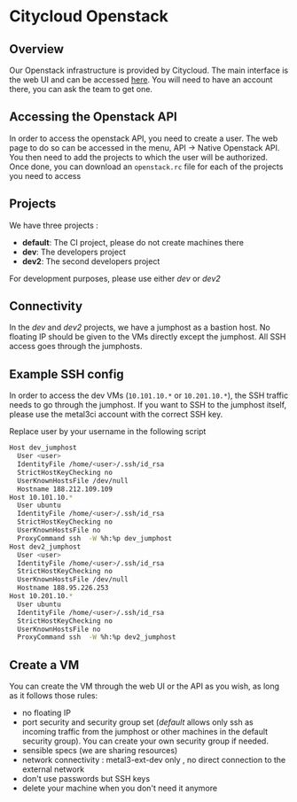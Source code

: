 # Citycloud Openstack

## Overview

Our Openstack infrastructure is provided by Citycloud. The main interface is the
web UI and can be accessed [here](https://citycontrolpanel.com). You will need
to have an account there, you can ask the team to get one.

## Accessing the Openstack API

In order to access the openstack API, you need to create a user. The web page to
do so can be accessed in the menu, API -> Native Openstack API. You then need to
add the projects to which the user will be authorized. Once done, you can
download an `openstack.rc` file for each of the projects you need to access

## Projects

We have three projects :

- **default**: The CI project, please do not create machines there
- **dev**: The developers project
- **dev2**: The second developers project

For development purposes, please use either *dev* or *dev2*

## Connectivity

In the *dev* and *dev2* projects, we have a jumphost as a bastion host. No
floating IP should be given to the VMs directly except the jumphost. All SSH
access goes through the jumphosts.

## Example SSH config

In order to access the dev VMs (`10.101.10.*` or `10.201.10.*`), the SSH traffic
needs to go through the jumphost. If you want to SSH to the jumphost itself,
please use the metal3ci account with the correct SSH key.

Replace user by your username in the following script

```bash
Host dev_jumphost
  User <user>
  IdentityFile /home/<user>/.ssh/id_rsa
  StrictHostKeyChecking no
  UserKnownHostsFile /dev/null
  Hostname 188.212.109.109
Host 10.101.10.*
  User ubuntu
  IdentityFile /home/<user>/.ssh/id_rsa
  StrictHostKeyChecking no
  UserKnownHostsFile no
  ProxyCommand ssh  -W %h:%p dev_jumphost
Host dev2_jumphost
  User <user>
  IdentityFile /home/<user>/.ssh/id_rsa
  StrictHostKeyChecking no
  UserKnownHostsFile /dev/null
  Hostname 188.95.226.253
Host 10.201.10.*
  User ubuntu
  IdentityFile /home/<user>/.ssh/id_rsa
  StrictHostKeyChecking no
  UserKnownHostsFile no
  ProxyCommand ssh  -W %h:%p dev2_jumphost
```

## Create a VM

You can create the VM through the web UI or the API as you wish, as long as it
follows those rules:

- no floating IP
- port security and security group set (*default* allows only ssh as incoming
  traffic from the jumphost or other machines in the default security group).
  You can create your own security group if needed.
- sensible specs (we are sharing resources)
- network connectivity : metal3-ext-dev only , no direct connection to the
  external network
- don't use passwords but SSH keys
- delete your machine when you don't need it anymore
